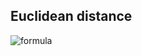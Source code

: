 
## Euclidean distance

 ![formula](https://render.githubusercontent.com/render/math?math=d%20=\sqrt{(%20x_2%20-%20x_1)^2%20%2B%20(%20y_2%20-%20y_1)^2%20})
